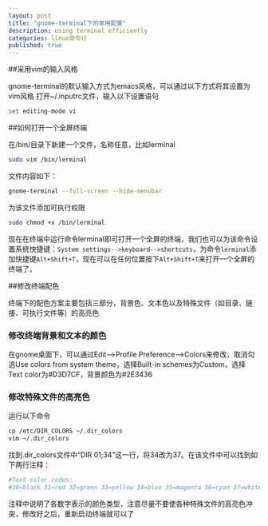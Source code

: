 ```yaml
---
layout: post
title: "gnome-terminal下的常用配置"
description: using terminal efficiently
categories: linux命令行
published: true
---
```



##采用vim的输入风格

gnome-terminal的默认输入方式为emacs风格，可以通过以下方式将其设置为vim风格
打开~/.inputrc文件，输入以下设置语句

~~~bash
set editing-mode vi
~~~

##如何打开一个全屏终端

在/bin/目录下新建一个文件，名称任意，比如lerminal

~~~ bash
sudo vim /bin/lerminal 
~~~

文件内容如下：

~~~ bash
gnome-terminal --full-screen --hide-menubar
~~~

为该文件添加可执行权限

~~~ bash
sudo chmod +x /bin/lerminal
~~~
	
现在在终端中运行命令lerminal即可打开一个全屏的终端，我们也可以为该命令设置系统快捷键：`System settings-->keyboard-->shortcuts`，为命令`lerminal`添加快捷键`Alt+Shift+T`，现在可以在任何位置按下`Alt+Shift+T`来打开一个全屏的终端了。

##修改终端配色

终端下的配色方案主要包括三部分，背景色、文本色以及特殊文件（如目录、链接、可执行文件等）的高亮色

### 修改终端背景和文本的颜色

在gnome桌面下，可以通过Edit-->Profile Preference-->Colors来修改，取消勾选Use colors from system theme，选择Built-in schemes为Custom，选择Text color为#D3D7CF，背景颜色为#2E3436

### 修改特殊文件的高亮色

运行以下命令

~~~bash
cp /etc/DIR_COLORS ~/.dir_colors
vim ~/.dir_colors
~~~

找到.dir_colors文件中“DIR 01;34”这一行，将34改为37。在该文件中可以找到如下两行注释：

~~~bash
#Text color codes:
#30=black 31=red 32=green 33=yellow 34=blue 35=magenta 36=cyan 37=white
~~~

注释中说明了各数字表示的颜色类型，注意尽量不要使各种特殊文件的高亮色冲突，修改好之后，重新启动终端就可以了
